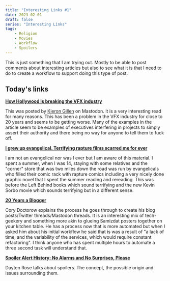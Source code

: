 ```yaml
---
title: "Interesting Links #1"
date: 2023-02-01
draft: false
series: "Interesting Links"
tags:
    - Religion
    - Movies
    - Workflow
    - Spoilers
---
```


This is just something that I am trying out. Mostly to be able to post comments about interesting articles but also to see what it is that I need to do to create a workflow to support doing this type of post. 

## Today's links

**[How Hollywood is breaking the VFX industry](https://www.gq-magazine.co.uk/culture/article/hollywood-vfx-industry-breaking-point)**

This was posted by [Kieron Gillen](https://mastodon.social/@kierongillen) on Mastodon. It is a very interesting read for many reasons. This has been a problem in the VFX industry for close to 20 years and seems to be getting worse. Many of the examples in the article seem to be examples of executives interfering in projects to simply assert their authority and there being no way for anyone to tell them to fuck off. 

**[I grew up evangelical. Terrifying rapture films scarred me for ever](https://www.theguardian.com/world/2023/jan/31/rapture-films-left-behind-evangelical)** 

I am not an evangelical nor was I ever but I am aware of this material. I spent a summer, when I was 14, staying with some relatives and the "corner" store that was two miles down the road was run by evangelicals who filled their comic rack with rapture comics including a very nicely done graphic novel that I spent the summer reading and rereading. This was before the Left Behind books which sound terrifying and the new Kevin Sorbo movie which sounds terrifying but in a different sense. 

**[20 Years a Blogger](https://pluralistic.net/2021/01/13/two-decades/#hfbd)**

Cory Doctorow explains the process he goes through to create his blog posts/Twitter threads/Mastodon threads. It is an interesting mix of tech-geekery and something more akin to glueing Samizdat posters together on your kitchen table. He has a process now that is more automated but when I asked him about his initial workflow he said that is was a result of "a lack of time, and the variability of the services, which would require constant refactoring". I think anyone who has spent multiple hours to automate a three second task will understand that.

**[Spoiler Alert History: No Alarms and No Surprises, Please](https://tedium.co/2023/02/01/spoiler-alert-history/)**

Dayten Rose talks about spoilers. The concept, the possible origin and issues surrounding them. 